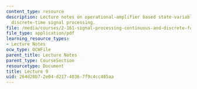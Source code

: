 ```yaml
---
content_type: resource
description: Lecture notes on operational-amplifier based state-variable filters and
  discrete-time signal processing.
file: /media/courses/2-161-signal-processing-continuous-and-discrete-fall-2008/264d28b72e04d21740367f9c4cc485aa_lecture_09.pdf
file_type: application/pdf
learning_resource_types:
- Lecture Notes
ocw_type: OCWFile
parent_title: Lecture Notes
parent_type: CourseSection
resourcetype: Document
title: Lecture 9
uid: 264d28b7-2e04-d217-4036-7f9c4cc485aa
---
```

